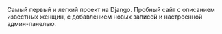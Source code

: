 Самый первый и легкий проект на Django.
Пробный сайт с описанием известных женщин, с добавлением новых записей и настроенной админ-панелью.
